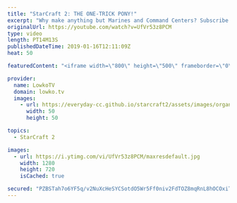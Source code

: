 ```yaml
---
title: "StarCraft 2: THE ONE-TRICK PONY!"
excerpt: "Why make anything but Marines and Command Centers? Subscribe for more videos: http://lowko.tv/youtube Swarming as Terran: https://www.youtube.com/watch?v=_pAQFBJmBXQ  If you have an awesome replay of StarCraft 2 that you think is worth casting, you can send it to replays@lowko.tv.  Check out Lowko merchandise:"
originalUrl: https://youtube.com/watch?v=UfVr53z8PCM
type: video
length: PT14M13S
publishedDateTime: 2019-01-16T12:11:09Z
heat: 50

featuredContent: "<iframe width=\"800\" height=\"500\" frameborder=\"0\" src=\"https://www.youtube.com/embed/UfVr53z8PCM\" allow=\"accelerometer; autoplay; encrypted-media; gyroscope; picture-in-picture\" allowfullscreen></iframe>"

provider:
  name: LowkoTV
  domain: lowko.tv
  images:
    - url: https://everyday-cc.github.io/starcraft2/assets/images/organizations/lowko.tv-50x50.jpg
      width: 50
      height: 50

topics:
  - StarCraft 2

images:
  - url: https://i.ytimg.com/vi/UfVr53z8PCM/maxresdefault.jpg
    width: 1280
    height: 720
    isCached: true

secured: "PZBSTah7o6YF5q/v2NuXcHeSYCSotdO5Wr5Ff0niv2FdTOZ8mqRnL8hOCOxiTWYYI3e3BudZWKft0soJ+rahOOKEAe/MRzjpbcAD3AFMQuvi+/rSnHRExIHbcP4nJhsw5uNELqg0thAkKTUYSQVc7g1RLF8eCx7rnv54WquqadmasMApT27cpujytD3YTggvCLG2W7WW8dClvDQPl4Q5cUqr54fANVwKThhj/HqhZCO5Sn2XU0z8aOeAQBHs4rGTpXIMBGlo/r4bssHZFC4ZsM+WTzwYdSEhPob7lhvJFc5UZohwD5HDcw7r/k2V0zIU5m54VXWyJgbQIuRXBawNT7zHrrJ9p7+2DRn5Acqen7pBN60VylGgBSc11csm5KiEmOYE4xoCdvEtkmqGEoOomILkrk7sSjclal3QDU3zcNs=;7vuJiex++04QMix/un5hwQ=="
---
```


